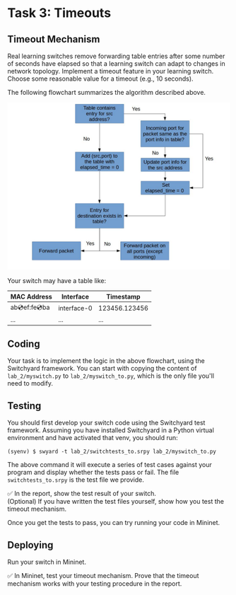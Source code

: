 # Task 3: Timeouts

## Timeout Mechanism

Real learning switches remove forwarding table entries after some number of seconds have elapsed so that a learning switch can adapt to changes in network topology. Implement a timeout feature in your learning switch. Choose some reasonable value for a timeout (e.g., 10 seconds).

The following flowchart summarizes the algorithm described above.

![flowchart](./assets/to_flow.jpg)

Your switch may have a table like:

| MAC Address       | Interface   | Timestamp     |
| ----------------- | ----------- | ------------- |
| ab:cd:ef:fe:cd:ba | interface-0 | 123456.123456 |
| ...               | ...         | ...           |

## Coding

Your task is to implement the logic in the above flowchart, using the Switchyard framework. You can start with copying the content of `lab_2/myswitch.py` to `lab_2/myswitch_to.py`, which is the only file you'll need to modify.

## Testing

You should first develop your switch code using the Switchyard test framework. Assuming you have installed Switchyard in a Python virtual environment and have activated that venv, you should run:

```
(syenv) $ swyard -t lab_2/switchtests_to.srpy lab_2/myswitch_to.py
```

The above command it will execute a series of test cases against your program and display whether the tests pass or fail. The file `switchtests_to.srpy` is the test file we provide.

✅ In the report, show the test result of your switch.  
(Optional) If you have written the test files yourself, show how you test the timeout mechanism.

Once you get the tests to pass, you can try running your code in Mininet.

## Deploying

Run your switch in Mininet.

✅ In Mininet, test your timeout mechanism. Prove that the timeout mechanism works with your testing procedure in the report.

